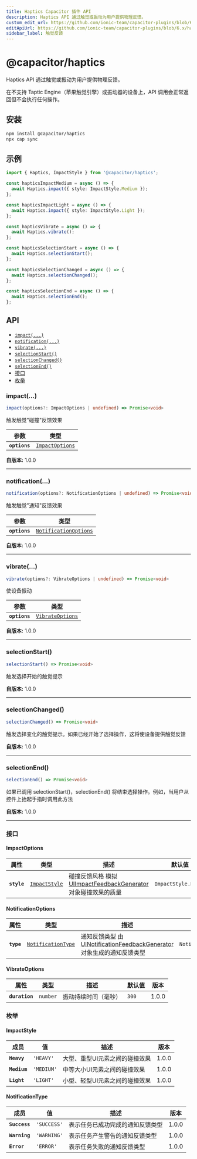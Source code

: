 ```yaml
---
title: Haptics Capacitor 插件 API
description: Haptics API 通过触觉或振动为用户提供物理反馈。
custom_edit_url: https://github.com/ionic-team/capacitor-plugins/blob/6.x/haptics/README.md
editApiUrl: https://github.com/ionic-team/capacitor-plugins/blob/6.x/haptics/src/definitions.ts
sidebar_label: 触觉反馈
---
```


# @capacitor/haptics

Haptics API 通过触觉或振动为用户提供物理反馈。

在不支持 Taptic Engine（苹果触觉引擎）或振动器的设备上，API 调用会正常返回但不会执行任何操作。

## 安装

```bash
npm install @capacitor/haptics
npx cap sync
```

## 示例

```typescript
import { Haptics, ImpactStyle } from '@capacitor/haptics';

const hapticsImpactMedium = async () => {
  await Haptics.impact({ style: ImpactStyle.Medium });
};

const hapticsImpactLight = async () => {
  await Haptics.impact({ style: ImpactStyle.Light });
};

const hapticsVibrate = async () => {
  await Haptics.vibrate();
};

const hapticsSelectionStart = async () => {
  await Haptics.selectionStart();
};

const hapticsSelectionChanged = async () => {
  await Haptics.selectionChanged();
};

const hapticsSelectionEnd = async () => {
  await Haptics.selectionEnd();
};
```

## API

<docgen-index>

* [`impact(...)`](#impact)
* [`notification(...)`](#notification)
* [`vibrate(...)`](#vibrate)
* [`selectionStart()`](#selectionstart)
* [`selectionChanged()`](#selectionchanged)
* [`selectionEnd()`](#selectionend)
* [接口](#interfaces)
* [枚举](#enums)

</docgen-index>

<docgen-api>
<!--Update the source file JSDoc comments and rerun docgen to update the docs below-->

### impact(...)

```typescript
impact(options?: ImpactOptions | undefined) => Promise<void>
```

触发触觉"碰撞"反馈效果

| 参数          | 类型                                                    |
| ------------- | ------------------------------------------------------- |
| **`options`** | <code><a href="#impactoptions">ImpactOptions</a></code> |

**自版本:** 1.0.0

--------------------


### notification(...)

```typescript
notification(options?: NotificationOptions | undefined) => Promise<void>
```

触发触觉"通知"反馈效果

| 参数          | 类型                                                                |
| ------------- | ------------------------------------------------------------------- |
| **`options`** | <code><a href="#notificationoptions">NotificationOptions</a></code> |

**自版本:** 1.0.0

--------------------


### vibrate(...)

```typescript
vibrate(options?: VibrateOptions | undefined) => Promise<void>
```

使设备振动

| 参数          | 类型                                                      |
| ------------- | --------------------------------------------------------- |
| **`options`** | <code><a href="#vibrateoptions">VibrateOptions</a></code> |

**自版本:** 1.0.0

--------------------


### selectionStart()

```typescript
selectionStart() => Promise<void>
```

触发选择开始的触觉提示

**自版本:** 1.0.0

--------------------


### selectionChanged()

```typescript
selectionChanged() => Promise<void>
```

触发选择变化的触觉提示。如果已经开始了选择操作，这将使设备提供触觉反馈

**自版本:** 1.0.0

--------------------


### selectionEnd()

```typescript
selectionEnd() => Promise<void>
```

如果已调用 selectionStart()，selectionEnd() 将结束选择操作。例如，当用户从控件上抬起手指时调用此方法

**自版本:** 1.0.0

--------------------


### 接口


#### ImpactOptions

| 属性         | 类型                                                | 描述                                                                                                                                                                                                 | 默认值                        | 版本 |
| ----------- | --------------------------------------------------- | --------------------------------------------------------------------------------------------------------------------------------------------------------------------------------------------------- | ------------------------------ | ----- |
| **`style`** | <code><a href="#impactstyle">ImpactStyle</a></code> | 碰撞反馈风格 模拟[UIImpactFeedbackGenerator](https://developer.apple.com/documentation/uikit/uiimpactfeedbackstyle)对象碰撞效果的质量 | <code>ImpactStyle.Heavy</code> | 1.0.0 |


#### NotificationOptions

| 属性        | 类型                                                          | 描述                                                                                                                                                                                                       | 默认值                               | 版本 |
| ---------- | ------------------------------------------------------------- | --------------------------------------------------------------------------------------------------------------------------------------------------------------------------------------------------------- | ------------------------------------- | ----- |
| **`type`** | <code><a href="#notificationtype">NotificationType</a></code> | 通知反馈类型 由[UINotificationFeedbackGenerator](https://developer.apple.com/documentation/uikit/uinotificationfeedbacktype)对象生成的通知反馈类型 | <code>NotificationType.SUCCESS</code> | 1.0.0 |


#### VibrateOptions

| 属性            | 类型                | 描述                                | 默认值          | 版本 |
| -------------- | ------------------- | ---------------------------------- | ---------------- | ----- |
| **`duration`** | <code>number</code> | 振动持续时间（毫秒） | <code>300</code> | 1.0.0 |


### 枚举


#### ImpactStyle

| 成员       | 值                 | 描述                                       | 版本 |
| ------------ | --------------------- | ----------------------------------------- | ----- |
| **`Heavy`**  | <code>'HEAVY'</code>  | 大型、重型UI元素之间的碰撞效果 | 1.0.0 |
| **`Medium`** | <code>'MEDIUM'</code> | 中等大小UI元素之间的碰撞效果 | 1.0.0 |
| **`Light`**  | <code>'LIGHT'</code>  | 小型、轻型UI元素之间的碰撞效果 | 1.0.0 |


#### NotificationType

| 成员         | 值                  | 描述                                      | 版本 |
| ------------- | ---------------------- | ---------------------------------------- | ----- |
| **`Success`** | <code>'SUCCESS'</code> | 表示任务已成功完成的通知反馈类型 | 1.0.0 |
| **`Warning`** | <code>'WARNING'</code> | 表示任务产生警告的通知反馈类型 | 1.0.0 |
| **`Error`**   | <code>'ERROR'</code>   | 表示任务失败的通知反馈类型 | 1.0.0 |

</docgen-api>